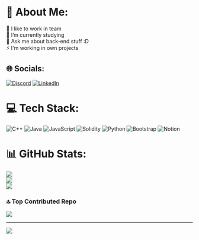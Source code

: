 # 💫 About Me:
🤝 I like to work in team<br>🌱 I’m currently studying <br>💬 Ask me about back-end stuff :D<br>⚡ I'm working in own projects


## 🌐 Socials:
[![Discord](https://img.shields.io/badge/Discord-%237289DA.svg?logo=discord&logoColor=white)](https://discord.gg/Riksx#3992) [![LinkedIn](https://img.shields.io/badge/LinkedIn-%230077B5.svg?logo=linkedin&logoColor=white)](https://linkedin.com/in/https://www.linkedin.com/in/steve-rodarte-996903278/) 

# 💻 Tech Stack:
![C++](https://img.shields.io/badge/c++-%2300599C.svg?style=for-the-badge&logo=c%2B%2B&logoColor=white) ![Java](https://img.shields.io/badge/java-%23ED8B00.svg?style=for-the-badge&logo=java&logoColor=white) ![JavaScript](https://img.shields.io/badge/javascript-%23323330.svg?style=for-the-badge&logo=javascript&logoColor=%23F7DF1E) ![Solidity](https://img.shields.io/badge/Solidity-%23363636.svg?style=for-the-badge&logo=solidity&logoColor=white) ![Python](https://img.shields.io/badge/python-3670A0?style=for-the-badge&logo=python&logoColor=ffdd54) ![Bootstrap](https://img.shields.io/badge/bootstrap-%23563D7C.svg?style=for-the-badge&logo=bootstrap&logoColor=white) ![Notion](https://img.shields.io/badge/Notion-%23000000.svg?style=for-the-badge&logo=notion&logoColor=white)
# 📊 GitHub Stats:
![](https://github-readme-stats.vercel.app/api?username=Riksx0&theme=radical&hide_border=true&include_all_commits=false&count_private=false)<br/>
![](https://github-readme-streak-stats.herokuapp.com/?user=Riksx0&theme=radical&hide_border=true)<br/>
![](https://github-readme-stats.vercel.app/api/top-langs/?username=Riksx0&theme=radical&hide_border=true&include_all_commits=false&count_private=false&layout=compact)

### 🔝 Top Contributed Repo
![](https://github-contributor-stats.vercel.app/api?username=Riksx0&limit=5&theme=dark&combine_all_yearly_contributions=true)

---
[![](https://visitcount.itsvg.in/api?id=Riksx0&icon=0&color=6)](https://visitcount.itsvg.in)

<!-- Proudly created with GPRM ( https://gprm.itsvg.in ) -->
